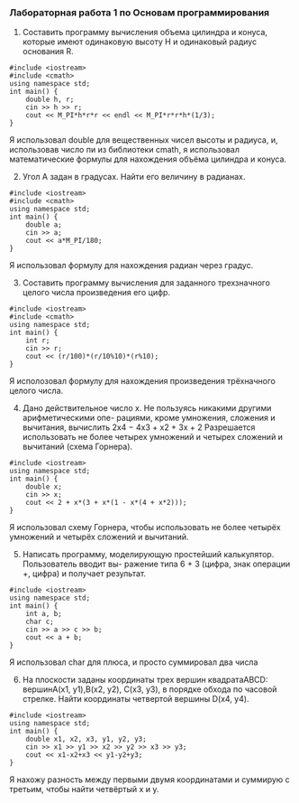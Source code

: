 ### Лабораторная работа 1 по Основам программирования
1. Составить программу вычисления объема цилиндра и конуса, которые имеют одинаковую высоту H и одинаковый радиус основания R.
```
#include <iostream>
#include <cmath>
using namespace std;
int main() {
    double h, r;
    cin >> h >> r;
    cout << M_PI*h*r*r << endl << M_PI*r*r*h*(1/3); 
}
```
Я использовал double для вещественных чисел высоты и радиуса, и, использовав число пи из библиотеки cmath, я использовал математические формулы для нахождения объёма цилиндра и конуса.

2. Угол A задан в градусах. Найти его величину в радианах.
```
#include <iostream>
#include <cmath>
using namespace std;
int main() {
    double a;
    cin >> a;
    cout << a*M_PI/180;
}
```
Я использовал формулу для нахождения радиан через градус.

3. Составить программу вычисления для заданного трехзначного целого числа произведения
его цифр.
```
#include <iostream>
#include <cmath>
using namespace std;
int main() {
    int r;
    cin >> r;
    cout << (r/100)*(r/10%10)*(r%10);
}
```
Я исполозовал формулу для нахождения произведения трёхначного целого числа.

4. Дано действительное число x. Не пользуясь никакими другими арифметическими опе-
рациями, кроме умножения, сложения и вычитания, вычислить 2x4 − 4x3 + x2 + 3x + 2
Разрешается использовать не более четырех умножений и четырех сложений и вычитаний
(схема Горнера).
```
#include <iostream>
using namespace std;
int main() {
    double x;
    cin >> x;
    cout << 2 + x*(3 + x*(1 - x*(4 + x*2)));
}
```
Я использовал схему Горнера, чтобы использовать не более четырёх умножений и четырёх сложений и вычитаний.

5. Написать программу, моделирующую простейший калькулятор. Пользователь вводит вы-
ражение типа 6 + 3 (цифра, знак операции +, цифра) и получает результат.
```
#include <iostream>
using namespace std;
int main() {
    int a, b;
    char c;
    cin >> a >> c >> b;
    cout << a + b;
}
```
Я использовал char для плюса, и просто суммировал два числа

6. На плоскости заданы координаты трех вершин квадратаABCD: вершинA(x1, y1),B(x2, y2),
C(x3, y3), в порядке обхода по часовой стрелке. Найти координаты четвертой вершины
D(x4, y4).
```
#include <iostream>
using namespace std;
int main() {
    double x1, x2, x3, y1, y2, y3;
    cin >> x1 >> y1 >> x2 >> y2 >> x3 >> y3;
    cout << x1-x2+x3 << y1-y2+y3;
}
```
Я нахожу разность между первыми двумя координатами и суммирую с третьим, чтобы найти четвёртый x и y.
